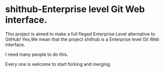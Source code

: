 shithub-Enterprise level Git Web interface.
=======

This project is aimed to make a full fleged Enterprise Level alternative to GitHub!
Yes,We mean that the project shithub is a Enterprise level Git Web interface.

I need many people to do this.

Every one is welcome to start forking and merging.

